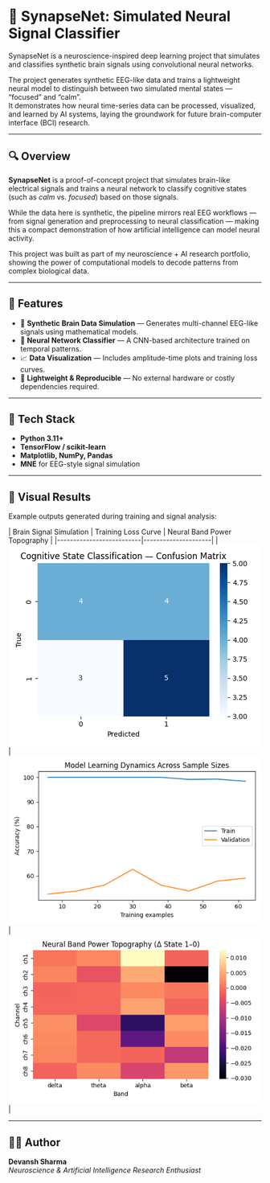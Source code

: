 # 🧠 SynapseNet: Simulated Neural Signal Classifier

SynapseNet is a neuroscience-inspired deep learning project that simulates and classifies synthetic brain signals using convolutional neural networks.

The project generates synthetic EEG-like data and trains a lightweight neural model to distinguish between two simulated mental states — “focused” and “calm”.  
It demonstrates how neural time-series data can be processed, visualized, and learned by AI systems, laying the groundwork for future brain-computer interface (BCI) research.

---

## 🔍 Overview  
**SynapseNet** is a proof-of-concept project that simulates brain-like electrical signals and trains a neural network to classify cognitive states (such as *calm* vs. *focused*) based on those signals.  

While the data here is synthetic, the pipeline mirrors real EEG workflows — from signal generation and preprocessing to neural classification — making this a compact demonstration of how artificial intelligence can model neural activity.

This project was built as part of my neuroscience + AI research portfolio, showing the power of computational models to decode patterns from complex biological data.

---

## 🚀 Features
- 🧩 **Synthetic Brain Data Simulation** — Generates multi-channel EEG-like signals using mathematical models.  
- 🧠 **Neural Network Classifier** — A CNN-based architecture trained on temporal patterns.  
- 📈 **Data Visualization** — Includes amplitude-time plots and training loss curves.  
- 🔬 **Lightweight & Reproducible** — No external hardware or costly dependencies required.  

---

## 🧰 Tech Stack
- **Python 3.11+**
- **TensorFlow / scikit-learn**
- **Matplotlib, NumPy, Pandas**
- **MNE** for EEG-style signal simulation

---

## 🧪 Visual Results
Example outputs generated during training and signal analysis:

| Brain Signal Simulation | Training Loss Curve | Neural Band Power Topography |
|--------------------------|---------------------|
| ![Brain Signal](assets/signal_plot.png) | ![Training Loss](assets/loss_curve.png) |  ![Neural Band Power Topography](assets/Neural_band_power_topography.png) | 



---

## 👨‍💻 Author  
**Devansh Sharma**  
*Neuroscience & Artificial Intelligence Research Enthusiast*  



